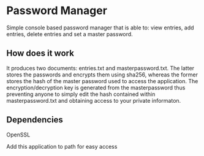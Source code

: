 # Password Manager
Simple console based password manager that is able to: view entries, add entries, delete entries and set a master password.

## How does it work
It produces two documents: entries.txt and masterpassword.txt. The latter stores the passwords and encrypts them using sha256, whereas the former stores the hash of the master password used to access the application. The encryption/decryption key is generated from the masterpassword thus preventing anyone to simply edit the hash contained within masterpassword.txt and obtaining access to your private informaton.

## Dependencies
OpenSSL



Add this application to path for easy access
